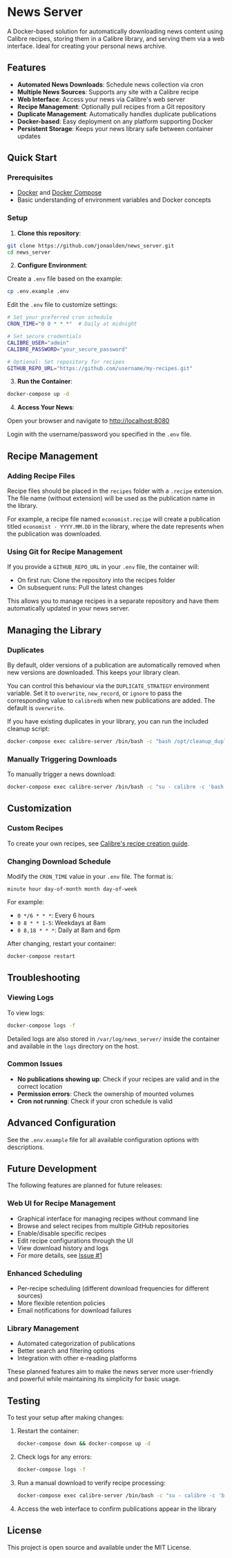 # News Server

A Docker-based solution for automatically downloading news content using Calibre recipes, storing them in a Calibre library, and serving them via a web interface. Ideal for creating your personal news archive.

## Features

- **Automated News Downloads**: Schedule news collection via cron
- **Multiple News Sources**: Supports any site with a Calibre recipe
- **Web Interface**: Access your news via Calibre's web server
- **Recipe Management**: Optionally pull recipes from a Git repository
- **Duplicate Management**: Automatically handles duplicate publications
- **Docker-based**: Easy deployment on any platform supporting Docker
- **Persistent Storage**: Keeps your news library safe between container updates

## Quick Start

### Prerequisites

- [Docker](https://docs.docker.com/get-docker/) and [Docker Compose](https://docs.docker.com/compose/install/)
- Basic understanding of environment variables and Docker concepts

### Setup

1. **Clone this repository**:

```bash
git clone https://github.com/jonaolden/news_server.git
cd news_server
```

2. **Configure Environment**:

Create a `.env` file based on the example:

```bash
cp .env.example .env
```

Edit the `.env` file to customize settings:

```bash
# Set your preferred cron schedule 
CRON_TIME="0 0 * * *"  # Daily at midnight

# Set secure credentials
CALIBRE_USER="admin"
CALIBRE_PASSWORD="your_secure_password"

# Optional: Set repository for recipes 
GITHUB_REPO_URL="https://github.com/username/my-recipes.git"
```

3. **Run the Container**:

```bash
docker-compose up -d
```

4. **Access Your News**:

Open your browser and navigate to [http://localhost:8080](http://localhost:8080)

Login with the username/password you specified in the `.env` file.

## Recipe Management

### Adding Recipe Files

Recipe files should be placed in the `recipes` folder with a `.recipe` extension. The file name (without extension) will be used as the publication name in the library.

For example, a recipe file named `economist.recipe` will create a publication titled `economist - YYYY.MM.DD` in the library, where the date represents when the publication was downloaded.

### Using Git for Recipe Management

If you provide a `GITHUB_REPO_URL` in your `.env` file, the container will:
- On first run: Clone the repository into the recipes folder
- On subsequent runs: Pull the latest changes

This allows you to manage recipes in a separate repository and have them automatically updated in your news server.

## Managing the Library

### Duplicates

By default, older versions of a publication are automatically removed when new versions are downloaded. This keeps your library clean.

You can control this behaviour via the `DUPLICATE_STRATEGY` environment variable.
Set it to `overwrite`, `new_record`, or `ignore` to pass the corresponding value
to `calibredb` when new publications are added. The default is `overwrite`.

If you have existing duplicates in your library, you can run the included cleanup script:

```bash
docker-compose exec calibre-server /bin/bash -c "bash /opt/cleanup_duplicates.sh"
```

### Manually Triggering Downloads

To manually trigger a news download:

```bash
docker-compose exec calibre-server /bin/bash -c "su - calibre -c 'bash /opt/download_news.sh'"
```

## Customization

### Custom Recipes

To create your own recipes, see [Calibre's recipe creation guide](https://manual.calibre-ebook.com/news.html).

### Changing Download Schedule

Modify the `CRON_TIME` value in your `.env` file. The format is:

```
minute hour day-of-month month day-of-week
```

For example:
- `0 */6 * * *`: Every 6 hours
- `0 8 * * 1-5`: Weekdays at 8am
- `0 8,18 * * *`: Daily at 8am and 6pm

After changing, restart your container:

```bash
docker-compose restart
```

## Troubleshooting

### Viewing Logs

To view logs:

```bash
docker-compose logs -f
```

Detailed logs are also stored in `/var/log/news_server/` inside the container and available in the `logs` directory on the host.

### Common Issues

- **No publications showing up**: Check if your recipes are valid and in the correct location
- **Permission errors**: Check the ownership of mounted volumes
- **Cron not running**: Check if your cron schedule is valid

## Advanced Configuration

See the `.env.example` file for all available configuration options with descriptions.

## Future Development

The following features are planned for future releases:

### Web UI for Recipe Management
- Graphical interface for managing recipes without command line
- Browse and select recipes from multiple GitHub repositories
- Enable/disable specific recipes
- Edit recipe configurations through the UI
- View download history and logs
- For more details, see [Issue #1](https://github.com/jonaolden/news_server/issues/1)

### Enhanced Scheduling
- Per-recipe scheduling (different download frequencies for different sources)
- More flexible retention policies
- Email notifications for download failures

### Library Management
- Automated categorization of publications
- Better search and filtering options
- Integration with other e-reading platforms

These planned features aim to make the news server more user-friendly and powerful while maintaining its simplicity for basic usage.

## Testing

To test your setup after making changes:

1. Restart the container:
   ```bash
   docker-compose down && docker-compose up -d
   ```

2. Check logs for any errors:
   ```bash
   docker-compose logs -f
   ```

3. Run a manual download to verify recipe processing:
   ```bash
   docker-compose exec calibre-server /bin/bash -c "su - calibre -c 'bash /opt/download_news.sh'"
   ```

4. Access the web interface to confirm publications appear in the library

## License

This project is open source and available under the MIT License.
